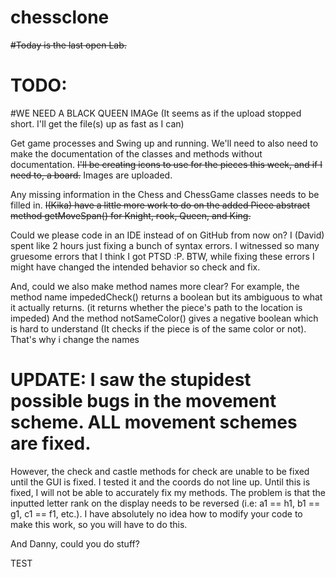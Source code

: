 # chessclone  
~~#Today is the last open Lab.~~
# TODO:  

#WE NEED A BLACK QUEEN IMAGe (It seems as if the upload stopped short. I'll get the file(s) up as fast as I can)

 Get game processes and Swing up and running. We'll need to also need to make the documentation of the classes and methods without documentation. ~~I'll be creating icons to use for the pieces this week, and if I need to, a board.~~ Images are uploaded.
 
 Any missing information in the Chess and ChessGame classes needs to be filled in. ~~I(Kika) have a little more work to do on the added Piece abstract method getMoveSpan() for Knight, rook, Queen, and King.~~


 Could we please code in an IDE instead of on GitHub from now on? I (David) spent like 2 hours just fixing a bunch of syntax errors. I witnessed so many gruesome errors that I think I got PTSD :P.
 BTW, while fixing these errors I might have changed the intended behavior so check and fix. 
 
 And, could we also make method names more clear? For example, the method name impededCheck() returns a boolean but its  ambiguous to what it actually returns. (it returns whether the piece's path to the location is impeded) And the method notSameColor() gives a negative boolean which is hard to understand (It checks if the piece is of the same color or not). That's why i change the names
 
 # **UPDATE:** I saw the stupidest possible bugs in the movement scheme. ALL movement schemes are fixed. 
 
 However, the check and castle methods for check are unable to be fixed until the GUI is fixed. I tested it and the coords do not line up. Until this is fixed, I will not be able to accurately fix my methods. The problem is that the inputted letter rank on the display needs to be reversed (i.e: a1 == h1, b1 == g1, c1 == f1, etc.). I have absolutely no idea how to modify your code to make this work, so you will have to do this. 
 
 And Danny, could you do stuff?

TEST
